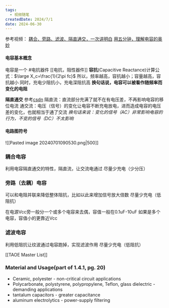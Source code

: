 ```yaml
---
tags:
  - 视频随笔
createdDate: 2024/7/1
date: 2024-06-30
---
```

参考视频：
[耦合、旁路、滤波、隔直通交，一次讲明白](https://www.bilibili.com/video/BV1zx4y147Un)
[用五分钟，理解电容的奥妙](https://www.bilibili.com/video/(https://www.bilibili.com/video/BV19E421P7X7))

#### 电容基本概念
电容是一个 #电抗器件 [[电抗，阻性器件]]
**容抗**(Capacitive Reactance)计算公式：$\large X_c=\frac{1}{2\pi fc}$
	所以，频率越高，容抗越小；容量越高，容抗越小
	同时，充电少阻抗小，充电深阻抗高
	**换句话说，电容可以被看作随频率而变化的电阻**

**隔直通交**
参考[csdn](https://blog.csdn.net/weixin_42693097/article/details/132998842#:~:text=%E4%B9%9F%E5%B0%B1%E6%98%AF%E7%9B%B4%E6%B5%81%E4%BF%A1%E5%8F%B7%E4%B8%8D%E8%83%BD,%E6%B3%84%E6%94%BE%EF%BC%8C%E5%BD%A2%E6%88%90%E4%BA%86%E7%94%B5%E6%B5%81%E3%80%82)
隔直流：直流部分充满了就不在有电压差，不再影响电容的移位电流
通交流：电压（信号）的变化让电容不断充电放电，进而造成电容的电压差的变化，也就相当于通了交流
*换句话来说：变化的信号（AC）非常影响电容的行为，不变的信号（DC）不太影响*
#### 电路图符号
![[Pasted image 20240701090530.png|500]]

### 耦合电容
利用电容隔直通交的特性，隔直流，让交流电通过
尽量少充电（少分压）

### 旁路（去耦）电容
可以和电阻并联来降低整体阻抗，比如以此来增加信号放大倍数
尽量少充电（低阻抗）

在电源Vcc旁一般分一个或多个电容来去偶，容值一般在0.1uF-10uF
如果是多个电容，容值小的更靠近Vcc

### 滤波电容
利用低阻抗让纹波通过电容跑掉，实现滤波作用
尽量少充电（低阻抗）

[[TAOE Master List]]
### Material and Usage(part of 1.4.1, pg. 20)
- Ceramic, polyester - non-critical circuit applications
- Polycarbonate, polystyrene, polypropylene, Teflon, glass dielectric - demanding applications
- tantalum capacitors - greater capacitance
- aluminum electrolytics - power-supply filtering

